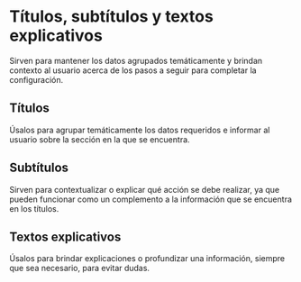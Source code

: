 # Títulos, subtítulos y textos explicativos

Sirven para mantener los datos agrupados temáticamente y brindan contexto al usuario acerca de los pasos a seguir para completar la configuración. 

## Títulos

Úsalos para agrupar temáticamente los datos requeridos e informar al usuario sobre la sección en la que se encuentra.

## Subtítulos

Sirven para contextualizar o explicar qué acción se debe realizar, ya que pueden funcionar como un complemento a la información que se encuentra en los títulos.

## Textos explicativos

Úsalos para brindar explicaciones o profundizar una información, siempre que sea necesario, para evitar dudas.

